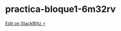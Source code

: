 # practica-bloque1-6m32rv

[Edit on StackBlitz ⚡️](https://stackblitz.com/edit/practica-bloque1-6m32rv)